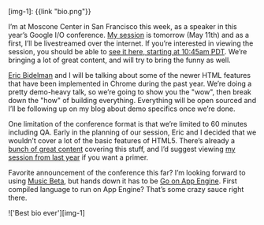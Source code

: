 [link-1]: http://www.google.com/events/io/2011/sessions/html5-showcase-for-web-developers-the-wow-and-the-how.html
[link-2]: http://www.google.com/events/io/2011/index-live.html
[link-3]: https://twitter.com/#!/ebidel
[link-4]: http://music.google.com/
[link-5]: http://blog.golang.org/2011/05/go-and-google-app-engine.html
[link-6]: http://slides.html5rocks.com/
[link-7]: http://www.youtube.com/watch?v=BatqHLWy5NE
[img-1]: {{link "bio.png"}}

I’m at Moscone Center in San Francisco this week, as a speaker in this year’s
Google I/O conference.  [My session][link-1] is tomorrow (May 11th) and as a
first, I’ll be livestreamed over the internet.  If you’re interested in
viewing the session, you should be able to
[see it here, starting at 10:45am PDT][link-2].   We’re bringing a lot of
great content, and will try to bring the funny as well.

<!--BREAK-->

[Eric Bidelman][link-3] and I will be talking about some of the newer HTML
features that have been implemented in Chrome during the past year.  We’re
doing a pretty demo-heavy talk, so we’re going to show you the "wow",
then break down the "how" of building everything.  Everything will be open
sourced and I’ll be following up on my blog about demo specifics once
we’re done.

One limitation of the conference format is that we’re limited to 60 minutes
including QA.  Early in the planning of our session, Eric and I decided
that we wouldn’t cover a lot of the basic features of HTML5.  There’s
already a [bunch of great content][link-6] covering this stuff, and I’d
suggest viewing [my session from last year][link-7] if you want a primer.

Favorite announcement of the conference this far?  I’m looking forward to
using [Music Beta][link-4], but hands down it has to be
[Go on App Engine][link-5].  First compiled language to run on App Engine?
That’s some crazy sauce right there.

!['Best bio ever'][img-1]
